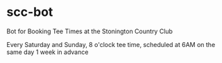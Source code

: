 # scc-bot
Bot for Booking Tee Times at the Stonington Country Club

Every Saturday and Sunday, 8 o'clock tee time, scheduled at 6AM on the same day 1 week in advance
